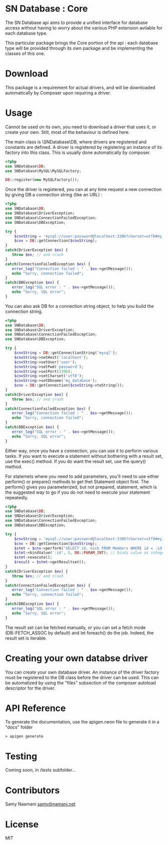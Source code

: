 # SN Database : Core

The SN Database api aims to provide a unified interface for database access without having to worry about the various PHP extension avilable for each database type.

This particular package brings the Core portion of the api : each database type will be provided through its own package and be implementing the classes of this one.

# Download

This package is a requirement for actual drivers, and will be downloaded automatically by Composer upon requiring a driver.

# Usage

Cannot be used on its own, you need to download a driver that uses it, or create your own.
Still, most of the behaviour is defined here.

The main class is \SNDatabase\DB, where drivers are registered and constants are defined.
A driver is registered by registering an instance of its factory into this class.
This is usually done automatically by composer.

```php
<?php
use SNDatabase\DB;
use SNDatabase\MySQL\MySQLFactory;

DB::register(new MySQLFactory());
```

Once the driver is registered, you can at any time request a new connection by giving DB a connection string (like an URL) :

```php
<?php
use SNDatabase\DB;
use SNDatabase\DriverException;
use SNDatabase\ConnectionFailedException;
use SNDatabase\DBException;

try {
    $cnxString = 'mysql://user:password@localhost:3306?charset=utf8#my_database';
    $cnx = DB::getConnection($cnxString);
}
catch(DriverException $ex) {
   throw $ex; // and crash
}
catch(ConnectionFailedException $ex) {
   error_log("Connection failed : " . $ex->getMessage());
   echo "Sorry, connection failed";
}
catch(DBException $ex) {
   error_log("SQL error : " . $ex->getMessage());
   echo "Sorry, SQL error";
}
```

You can also ask DB for a connection string object, to help you build the connection string.
```php
<?php
use SNDatabase\DB;
use SNDatabase\DriverException;
use SNDatabase\ConnectionFailedException;
use SNDatabase\DBException;

try {
    $cnxString = DB::getConnectionString('mysql');
    $cnxString->setHost('localhost');
    $cnxString->setUser('user');
    $cnxString->setPwd('password');
    $cnxString->setPort(3306);
    $cnxString->setCharset('utf8');
    $cnxString->setDbname('my_database');
    $cnx = DB::getConnection($cnxString->toString());
}
catch(DriverException $ex) {
   throw $ex; // and crash
}
catch(ConnectionFailedException $ex) {
   error_log("Connection failed : " . $ex->getMessage());
   echo "Sorry, connection failed";
}
catch(DBException $ex) {
   error_log("SQL error : " . $ex->getMessage());
   echo "Sorry, SQL error";
}
```

Either way, once you have a connection, you can use it to perform various tasks.
If you want to execute a statement without bothering with a result set, use the exec() method.
If you do want the result set, use the query() method.

For statemets where you need to add parameters, you'll need to use either perform() or prepare() methods to get thet Statement object first.
The perform() gives you parameterized, but not prepared, statement, which is the suggested way to go if you do not need to execute your statement repeatedly.

```php
<?php
use SNDatabase\DB;
use SNDatabase\DriverException;
use SNDatabase\ConnectionFailedException;
use SNDatabase\DBException;

try {
    $cnxString = 'mysql://user:password@localhost:3306?charset=utf8#my_database';
    $cnx = DB::getConnection($cnxString);
    $stmt = $cnx->perform('SELECT id, nick FROM Members WHERE id = :id;');
    $stmt->bindValue(':id', 5, DB::PARAM_INT); // binds value as integer
    $stmt->execute();
    $result = $stmt->getResultset();
}
catch(DriverException $ex) {
   throw $ex; // and crash
}
catch(ConnectionFailedException $ex) {
   error_log("Connection failed : " . $ex->getMessage());
   echo "Sorry, connection failed";
}
catch(DBException $ex) {
   error_log("SQL error : " . $ex->getMessage());
   echo "Sorry, SQL error";
}
```

The result set can be fetched manually, or you can set a fetch mode (DB::FETCH_ASSOC by default) and let foreach() do the job.
Indeed, the result set is iterable.

# Creating your own databse driver

You can create your own database driver. An instance of the driver factory must be registered to the DB class before the driver can be used.
This can be automatized by using the "files" subsection of the composer autoload descriptor for the driver.

# API Reference

To generate the documentation, use the apigen.neon file to generate it in a "docs" folder

```
> apigen generate
```

# Testing

Coming soon, in /tests subfolder...

# Contributors

Samy Naamani <samy@namani.net>

# License

MIT